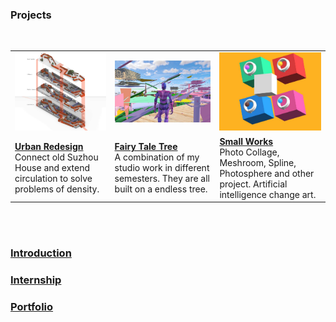 ### Projects
<br>
<table>
  <tr>
	<td><a href="https://dongzhsarry.github.io/Sarry/suzhou"><img alt="1" src="https://github.com/dongzhSarry/Sarry/blob/gh-pages/files/suzhou.jpg?raw=true" width="620"></a></td>
	<td><a href="https://dongzhsarry.github.io/Sarry/fairytree"><img alt="2" src="https://github.com/dongzhSarry/Sarry/blob/gh-pages/files/fairytree.jpg?raw=true" width="400"></a></td>
	<td><a href="https://dongzhsarry.github.io/Sarry/spline"><img alt="3" src="https://github.com/dongzhSarry/Sarry/blob/gh-pages/files/spline.jpg?raw=true" width="300"></a></td>
 </tr>
<tr>
<td><a href="https://dongzhsarry.github.io/Sarry/suzhou"><b><strong>Urban Redesign</strong></b></a> <br/>Connect old Suzhou House and extend circulation to solve problems of density.</td>
	<td><a href="https://dongzhsarry.github.io/Sarry/fairytree"><b><strong>Fairy Tale Tree</strong></b></a> <br/>A combination of my studio work in different semesters. They are all built on a endless tree. </td>
    <td><a href="https://dongzhsarry.github.io/Sarry/spline"><b><strong>Small Works</strong></b></a> <br/>Photo Collage, Meshroom, Spline, Photosphere and other project. Artificial intelligence change art.</td>
</tr>
	</table>
<br>
<br>

### [Introduction](https://dongzhsarry.github.io/Sarry/me)  

	
### [Internship](https://dongzhsarry.github.io/Sarry/internship)
  
### [Portfolio](https://dongzhsarry.github.io/Sarry/portfolio)
<br>  	
  
